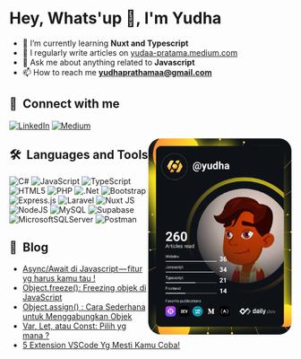 # Hey, Whats'up 👋, I'm Yudha

- 🌱 I’m currently learning **Nuxt and Typescript**
- 📝 I regularly write articles on [yudaa-pratama.medium.com](yudaa-pratama.medium.com)
- 💬 Ask me about anything related to **Javascript**
- 📫 How to reach me **yudhaprathamaa@gmail.com**

## 🔗 &nbsp;**Connect with me**
[![LinkedIn](https://img.shields.io/badge/LinkedIn-%230077B5.svg?logo=linkedin&logoColor=white)](https://linkedin.com/in/yudaa-pratama) [![Medium](https://img.shields.io/badge/Medium-12100E?logo=medium&logoColor=white)](https://medium.com/@yudaa-pratama) 

<a href="https://app.daily.dev/yudha"><img src="https://github.com/yudaapratama/yudaapratama/blob/master/devcard.svg" width="256" align="right" alt="Yudha's Dev Card"/></a>

## 🛠️ &nbsp;**Languages and Tools**
![C#](https://img.shields.io/badge/c%23-%23239120.svg?style=flat&logo=csharp&logoColor=white) ![JavaScript](https://img.shields.io/badge/javascript-%23323330.svg?style=flat&logo=javascript&logoColor=%23F7DF1E) ![TypeScript](https://img.shields.io/badge/typescript-%23007ACC.svg?style=flat&logo=typescript&logoColor=white) ![HTML5](https://img.shields.io/badge/html5-%23E34F26.svg?style=flat&logo=html5&logoColor=white) ![PHP](https://img.shields.io/badge/php-%23777BB4.svg?style=flat&logo=php&logoColor=white) ![.Net](https://img.shields.io/badge/.NET-5C2D91?style=flat&logo=.net&logoColor=white) ![Bootstrap](https://img.shields.io/badge/bootstrap-%238511FA.svg?style=flat&logo=bootstrap&logoColor=white) ![Express.js](https://img.shields.io/badge/express.js-%23404d59.svg?style=flat&logo=express&logoColor=%2361DAFB) ![Laravel](https://img.shields.io/badge/laravel-%23FF2D20.svg?style=flat&logo=laravel&logoColor=white) ![Nuxt JS](https://img.shields.io/badge/Nuxt-002E3B?style=flat&logo=nuxt.js&logoColor=#00DC82) ![NodeJS](https://img.shields.io/badge/node.js-6DA55F?style=flat&logo=node.js&logoColor=white) ![MySQL](https://img.shields.io/badge/mysql-%2300000f.svg?style=flat&logo=mysql&logoColor=white) ![Supabase](https://img.shields.io/badge/Supabase-3ECF8E?style=flat&logo=supabase&logoColor=white) ![MicrosoftSQLServer](https://img.shields.io/badge/Microsoft%20SQL%20Server-CC2927?style=flat&logo=microsoft%20sql%20server&logoColor=white) ![Postman](https://img.shields.io/badge/Postman-FF6C37?style=flat&logo=postman&logoColor=white)

## 📕 &nbsp;**Blog**
<!-- BLOG-POST-LIST:START -->
- [Async/Await di Javascript — fitur yg harus kamu tau !](https://yudaa-pratama.medium.com/async-await-di-javascript-fitur-yg-harus-kamu-tau-123ca4a37ddb?source=rss-9065b8a231db------2)
- [Object.freeze&lpar;&rpar;: Freezing objek di JavaScript](https://yudaa-pratama.medium.com/object-freeze-freezing-objek-di-javascript-6792e920620d?source=rss-9065b8a231db------2)
- [Object.assign&lpar;&rpar; : Cara Sederhana untuk Menggabungkan Objek](https://yudaa-pratama.medium.com/object-assign-cara-sederhana-untuk-menggabungkan-objek-1eb66c458775?source=rss-9065b8a231db------2)
- [Var, Let, atau Const: Pilih yg mana ?](https://yudaa-pratama.medium.com/var-let-atau-const-pilih-yg-mana-f35f3adfb48c?source=rss-9065b8a231db------2)
- [5 Extension VSCode Yg Mesti Kamu Coba!](https://yudaa-pratama.medium.com/5-extension-vscode-yg-mesti-kamu-coba-abe0f19c12b6?source=rss-9065b8a231db------2)
<!-- BLOG-POST-LIST:END -->

